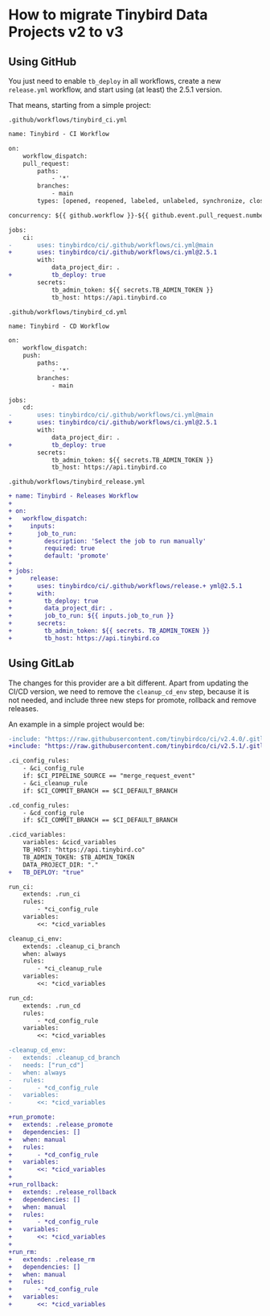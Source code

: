 # How to migrate Tinybird Data Projects v2 to v3

## Using GitHub

You just need to enable `tb_deploy` in all workflows, create a new `release.yml` workflow, and start using (at least) the 2.5.1 version. 

That means, starting from a simple project:

`.github/workflows/tinybird_ci.yml`
```diff
name: Tinybird - CI Workflow

on:
    workflow_dispatch:
    pull_request:
        paths:
            - '*'
        branches:
            - main
        types: [opened, reopened, labeled, unlabeled, synchronize, closed]

concurrency: ${{ github.workflow }}-${{ github.event.pull_request.number }}

jobs:
    ci:
-       uses: tinybirdco/ci/.github/workflows/ci.yml@main
+       uses: tinybirdco/ci/.github/workflows/ci.yml@2.5.1
        with:
            data_project_dir: .
+           tb_deploy: true          
        secrets:
            tb_admin_token: ${{ secrets.TB_ADMIN_TOKEN }}
            tb_host: https://api.tinybird.co
```

`.github/workflows/tinybird_cd.yml`
```diff
name: Tinybird - CD Workflow

on:
    workflow_dispatch:
    push:
        paths:
            - '*'
        branches:
            - main

jobs:
    cd:
-       uses: tinybirdco/ci/.github/workflows/ci.yml@main
+       uses: tinybirdco/ci/.github/workflows/ci.yml@2.5.1
        with:
            data_project_dir: .
+           tb_deploy: true          
        secrets:
            tb_admin_token: ${{ secrets.TB_ADMIN_TOKEN }}
            tb_host: https://api.tinybird.co
```

`.github/workflows/tinybird_release.yml`
```diff
+ name: Tinybird - Releases Workflow
+ 
+ on:
+   workflow_dispatch:
+     inputs:
+       job_to_run:
+         description: 'Select the job to run manually'
+         required: true
+         default: 'promote'
+ 
+ jobs:
+     release: 
+       uses: tinybirdco/ci/.github/workflows/release.+ yml@2.5.1
+       with:
+         tb_deploy: true
+         data_project_dir: .
+         job_to_run: ${{ inputs.job_to_run }}
+       secrets:
+         tb_admin_token: ${{ secrets. TB_ADMIN_TOKEN }}
+         tb_host: https://api.tinybird.co
```

## Using GitLab

The changes for this provider are a bit different. Apart from updating the CI/CD version, we need to remove the `cleanup_cd_env` step, because it is not needed, and include three new steps for promote, rollback and remove releases.

An example in a simple project would be:

```diff
-include: "https://raw.githubusercontent.com/tinybirdco/ci/v2.4.0/.gitlab/ci_cd.yaml"
+include: "https://raw.githubusercontent.com/tinybirdco/ci/v2.5.1/.gitlab/ci_cd.yaml"

.ci_config_rules:
    - &ci_config_rule
    if: $CI_PIPELINE_SOURCE == "merge_request_event"
    - &ci_cleanup_rule
    if: $CI_COMMIT_BRANCH == $CI_DEFAULT_BRANCH

.cd_config_rules:
    - &cd_config_rule
    if: $CI_COMMIT_BRANCH == $CI_DEFAULT_BRANCH

.cicd_variables:
    variables: &cicd_variables
    TB_HOST: "https://api.tinybird.co"
    TB_ADMIN_TOKEN: $TB_ADMIN_TOKEN
    DATA_PROJECT_DIR: "."
+   TB_DEPLOY: "true"

run_ci:
    extends: .run_ci
    rules:
        - *ci_config_rule
    variables:
        <<: *cicd_variables

cleanup_ci_env:
    extends: .cleanup_ci_branch
    when: always
    rules:
        - *ci_cleanup_rule
    variables:
        <<: *cicd_variables

run_cd:
    extends: .run_cd
    rules:
        - *cd_config_rule
    variables:
        <<: *cicd_variables

-cleanup_cd_env:
-   extends: .cleanup_cd_branch
-   needs: ["run_cd"]
-   when: always
-   rules:
-       - *cd_config_rule
-   variables:
-       <<: *cicd_variables

+run_promote:
+   extends: .release_promote
+   dependencies: []
+   when: manual
+   rules:
+       - *cd_config_rule
+   variables:
+       <<: *cicd_variables
+
+run_rollback:
+   extends: .release_rollback
+   dependencies: []
+   when: manual
+   rules:
+       - *cd_config_rule
+   variables:
+       <<: *cicd_variables
+
+run_rm:
+   extends: .release_rm
+   dependencies: []
+   when: manual
+   rules:
+       - *cd_config_rule
+   variables:
+       <<: *cicd_variables
```
